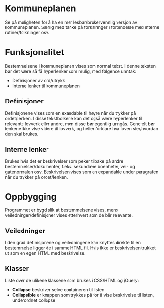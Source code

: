 # Kommuneplanen
Se på muligheten for å ha en mer lesbar/brukervennlig versjon av kommuneplanen.
Særlig med tanke på forkalringer i forbindelse med interne rutiner/tolkninger osv.
# Funksjonalitet
Bestemmelsene i kommuneplanen vises som normal tekst. 
I denne teksten bør det være så få hyperlenker som mulig, med følgende unntak:

* Definisjoner av ord/utrykk
* Interne lenker til kommuneplanen
## Definisjoner
Definisjonene vises som en exandable til høyre når du trykker på ordet/lenken.
I disse tekstbolkene kan det også være hyperlenker til relevante lovverk eller andre, men disse bør egentlig unngås.
Generelt bør lenkene ikke vise videre til lovverk, og heller forklare hva loven sier/hvordan den skal brukes.
## Interne lenker
Brukes hvis det er beskrivelser som peker tilbake på andre bestemmelser/dokumenter, f.eks. sekundære boenheter, vei- og gatenormalen osv.
Beskrivelsen vises som en expandable under paragrafen når du trykker på ordet/lenken.

# Oppbygging
Programmet er bygd slik at bestemmelsene vises, mens veiledninger/definisjoner vises etterhvert som de blir relevante.

## Veiledninger
I den grad definisjonene og veiledningene kan knyttes direkte til en bestemmelse ligger de i samme HTML fil.
Hvis ikke er beskrivelsen trukket ut som en egen HTML med beskrivelse.

## Klasser
Liste over de ulikene klassene som brukes i CSS/HTML og jQuery:

* **Collapse** beskriver selve containeren til listen
* **Collapsible** er knappen som trykkes på for å vise beskrivelse til listen, underordnet collapse

